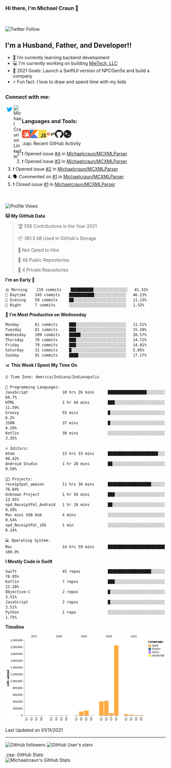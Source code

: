 ### Hi there, I'm Michael Craun 👋 

<br />

![Twitter Follow](https://img.shields.io/twitter/follow/opkurix?style=social)

## I'm a Husband, Father, and Developer!!

- 🌱 I’m currently learning backend development
- 💻 I'm currently working on building [MieTech, LLC](https://github.com/mietechnologies)
- 🥅 2021 Goals: Launch a SwiftUI version of NPCGen5e and build a company
- ⚡ Fun fact: I love to draw and spend time with my kids

### Connect with me:

[<img align="left" alt="Michael Craun on Twitter" width="26px" src="https://raw.githubusercontent.com/github/explore/80688e429a7d4ef2fca1e82350fe8e3517d3494d/topics/twitter/twitter.png" />][twitter]
[<img align="left" alt="Michael Craun on LinkedIn" width="26px" src="https://cdn.jsdelivr.net/npm/simple-icons@v3/icons/linkedin.svg" />][linkedin]

<br />

### Languages and Tools:

[<img align="left" alt="Swift" width="26px" src="https://raw.githubusercontent.com/github/explore/80688e429a7d4ef2fca1e82350fe8e3517d3494d/topics/swift/swift.png" />][swift]
[<img align="left" alt="Kotlin" width="26px" src="https://raw.githubusercontent.com/github/explore/80688e429a7d4ef2fca1e82350fe8e3517d3494d/topics/kotlin/kotlin.png" />][kotlin]
[<img align="left" alt="JavaScript" width="26px" src="https://raw.githubusercontent.com/github/explore/80688e429a7d4ef2fca1e82350fe8e3517d3494d/topics/javascript/javascript.png" />][javascript]
[<img align="left" alt="Git" width="26px" src="https://raw.githubusercontent.com/github/explore/80688e429a7d4ef2fca1e82350fe8e3517d3494d/topics/git/git.png" />]([])
[<img align="left" alt="GitHub" width="26px" src="https://raw.githubusercontent.com/github/explore/78df643247d429f6cc873026c0622819ad797942/topics/github/github.png" />][github]
[<img align="left" alt="Terminal" width="26px" src="https://raw.githubusercontent.com/github/explore/80688e429a7d4ef2fca1e82350fe8e3517d3494d/topics/terminal/terminal.png" />][terminal]

<br />
<br />

<summary>:zap: Recent GitHub Activity</summary>
  
<!--START_SECTION:activity-->
1. ❗️ Opened issue [#4](https://github.com/Michaelcraun/MCXMLParser/issues/4) in [Michaelcraun/MCXMLParser](https://github.com/Michaelcraun/MCXMLParser)
2. ❗️ Opened issue [#3](https://github.com/Michaelcraun/MCXMLParser/issues/3) in [Michaelcraun/MCXMLParser](https://github.com/Michaelcraun/MCXMLParser)
3. ❗️ Opened issue [#2](https://github.com/Michaelcraun/MCXMLParser/issues/2) in [Michaelcraun/MCXMLParser](https://github.com/Michaelcraun/MCXMLParser)
4. 🗣 Commented on [#1](https://github.com/Michaelcraun/MCXMLParser/issues/1) in [Michaelcraun/MCXMLParser](https://github.com/Michaelcraun/MCXMLParser)
5. ❗️ Closed issue [#1](https://github.com/Michaelcraun/MCXMLParser/issues/1) in [Michaelcraun/MCXMLParser](https://github.com/Michaelcraun/MCXMLParser)
<!--END_SECTION:activity-->
  
<br />
  
<!--START_SECTION:waka-->
![Profile Views](http://img.shields.io/badge/Profile%20Views-0-blue)

**🐱 My GitHub Data** 

> 🏆 556 Contributions in the Year 2021
 > 
> 📦 381.5 kB Used in GitHub's Storage 
 > 
> 🚫 Not Opted to Hire
 > 
> 📜 48 Public Repositories 
 > 
> 🔑 4 Private Repositories  
 > 
**I'm an Early 🐤** 

```text
🌞 Morning    219 commits    ██████████░░░░░░░░░░░░░░░   41.32% 
🌆 Daytime    245 commits    ███████████░░░░░░░░░░░░░░   46.23% 
🌃 Evening    59 commits     ██░░░░░░░░░░░░░░░░░░░░░░░   11.13% 
🌙 Night      7 commits      ░░░░░░░░░░░░░░░░░░░░░░░░░   1.32%

```
📅 **I'm Most Productive on Wednesday** 

```text
Monday       61 commits     ███░░░░░░░░░░░░░░░░░░░░░░   11.51% 
Tuesday      81 commits     ███░░░░░░░░░░░░░░░░░░░░░░   15.28% 
Wednesday    109 commits    █████░░░░░░░░░░░░░░░░░░░░   20.57% 
Thursday     78 commits     ███░░░░░░░░░░░░░░░░░░░░░░   14.72% 
Friday       79 commits     ███░░░░░░░░░░░░░░░░░░░░░░   14.91% 
Saturday     31 commits     █░░░░░░░░░░░░░░░░░░░░░░░░   5.85% 
Sunday       91 commits     ████░░░░░░░░░░░░░░░░░░░░░   17.17%

```


📊 **This Week I Spent My Time On** 

```text
⌚︎ Time Zone: America/Indiana/Indianapolis

💬 Programming Languages: 
JavaScript               10 hrs 26 mins      █████████████████░░░░░░░░   69.7% 
HTML                     1 hr 44 mins        ███░░░░░░░░░░░░░░░░░░░░░░   11.59% 
Groovy                   55 mins             █░░░░░░░░░░░░░░░░░░░░░░░░   6.2% 
JSON                     37 mins             █░░░░░░░░░░░░░░░░░░░░░░░░   4.19% 
Kotlin                   30 mins             ░░░░░░░░░░░░░░░░░░░░░░░░░   3.35%

🔥 Editors: 
Atom                     13 hrs 33 mins      ██████████████████████░░░   90.42% 
Android Studio           1 hr 26 mins        ██░░░░░░░░░░░░░░░░░░░░░░░   9.58%

🐱‍💻 Projects: 
receiptpal_amazon        11 hrs 30 mins      ███████████████████░░░░░░   76.84% 
Unknown Project          1 hr 56 mins        ███░░░░░░░░░░░░░░░░░░░░░░   12.91% 
npd_ReceiptPal_Android   1 hr 26 mins        ██░░░░░░░░░░░░░░░░░░░░░░░   9.58% 
Mac mini USB Hub         4 mins              ░░░░░░░░░░░░░░░░░░░░░░░░░   0.54% 
npd_ReceiptPal_iOS       1 min               ░░░░░░░░░░░░░░░░░░░░░░░░░   0.14%

💻 Operating System: 
Mac                      14 hrs 59 mins      █████████████████████████   100.0%

```

**I Mostly Code in Swift** 

```text
Swift                    45 repos            ███████████████████░░░░░░   78.95% 
Kotlin                   7 repos             ███░░░░░░░░░░░░░░░░░░░░░░   12.28% 
Objective-C              2 repos             █░░░░░░░░░░░░░░░░░░░░░░░░   3.51% 
JavaScript               2 repos             █░░░░░░░░░░░░░░░░░░░░░░░░   3.51% 
Python                   1 repo              ░░░░░░░░░░░░░░░░░░░░░░░░░   1.75%

```


**Timeline**

![Chart not found](https://raw.githubusercontent.com/Michaelcraun/Michaelcraun/main/charts/bar_graph.png) 


 Last Updated on 01/11/2021
<!--END_SECTION:waka-->

---
  
![GitHub followers](https://img.shields.io/github/followers/Michaelcraun?style=social)
![GitHub User's stars](https://img.shields.io/github/stars/Michaelcraun?style=social)
  
<summary>:zap: GitHub Stats</summary>

<img align="left" alt="Michaelcraun's GitHub Stats" src="https://github-readme-stats-8frbydxfs-michaelcraun.vercel.app/api?username=Michaelcraun" />

[twitter]: https://twitter.com/opkurix
[linkedin]: https://linkedin.com/in/michael-craun
[swift]: https://developer.apple.com/swift/
[kotlin]: https://kotlinlang.org
[javascript]: https://www.javascript.com
[github]: https://github.com/
[terminal]: https://en.wikipedia.org/wiki/Terminal_(macOS)
